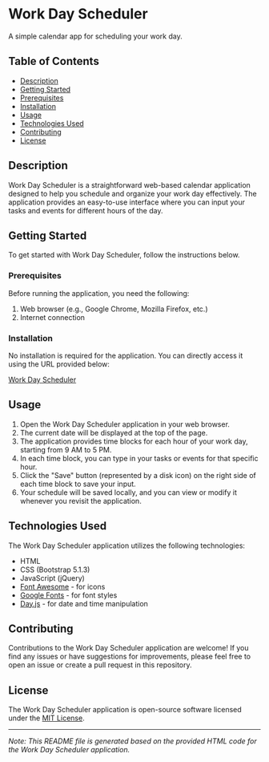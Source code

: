 # Work Day Scheduler

A simple calendar app for scheduling your work day.

## Table of Contents

- [Description](#description)
- [Getting Started](#getting-started)
- [Prerequisites](#prerequisites)
- [Installation](#installation)
- [Usage](#usage)
- [Technologies Used](#technologies-used)
- [Contributing](#contributing)
- [License](#license)

## Description

Work Day Scheduler is a straightforward web-based calendar application designed to help you schedule and organize your work day effectively. The application provides an easy-to-use interface where you can input your tasks and events for different hours of the day.

## Getting Started

To get started with Work Day Scheduler, follow the instructions below.

### Prerequisites

Before running the application, you need the following:

1. Web browser (e.g., Google Chrome, Mozilla Firefox, etc.)
2. Internet connection

### Installation

No installation is required for the application. You can directly access it using the URL provided below:

[Work Day Scheduler](#)

## Usage

1. Open the Work Day Scheduler application in your web browser.
2. The current date will be displayed at the top of the page.
3. The application provides time blocks for each hour of your work day, starting from 9 AM to 5 PM.
4. In each time block, you can type in your tasks or events for that specific hour.
5. Click the "Save" button (represented by a disk icon) on the right side of each time block to save your input.
6. Your schedule will be saved locally, and you can view or modify it whenever you revisit the application.

## Technologies Used

The Work Day Scheduler application utilizes the following technologies:

- HTML
- CSS (Bootstrap 5.1.3)
- JavaScript (jQuery)
- [Font Awesome](https://fontawesome.com/) - for icons
- [Google Fonts](https://fonts.google.com/) - for font styles
- [Day.js](https://day.js.org/) - for date and time manipulation

## Contributing

Contributions to the Work Day Scheduler application are welcome! If you find any issues or have suggestions for improvements, please feel free to open an issue or create a pull request in this repository.

## License

The Work Day Scheduler application is open-source software licensed under the [MIT License](LICENSE).

---
*Note: This README file is generated based on the provided HTML code for the Work Day Scheduler application.*